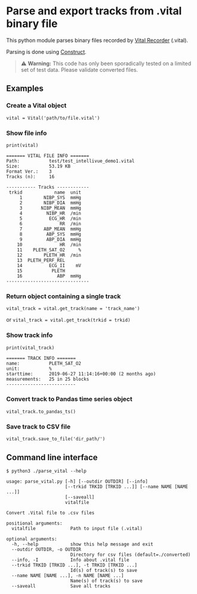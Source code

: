 # Parse and export tracks from .vital binary file

This python module parses binary files recorded by [Vital Recorder](https://vitaldb.net/vital-recorder) (.vital).

Parsing is done using [Construct](https://construct.readthedocs.io/en/latest/).

> ⚠️ **Warning:** This code has only been sporadically tested on a limited set of test data. Please validate converted files.

## Examples

### Create a Vital object
`vital = Vital('path/to/file.vital')` 

### Show file info
`print(vital)` 

```
======= VITAL FILE INFO =======
Path:           test/test_intellivue_demo1.vital
Size:           53.19 KB
Format Ver.:    3
Tracks (n):     16

----------- Tracks ------------
 trkid            name  unit
     1        NIBP_SYS  mmHg
     2        NIBP_DIA  mmHg
     3       NIBP_MEAN  mmHg
     4         NIBP_HR  /min
     5          ECG_HR  /min
     6              RR  /min
     7        ABP_MEAN  mmHg
     8         ABP_SYS  mmHg
     9         ABP_DIA  mmHg
    10              HR  /min
    11    PLETH_SAT_O2     %
    12        PLETH_HR  /min
    13  PLETH_PERF_REL      
    14          ECG_II    mV
    15           PLETH      
    16             ABP  mmHg
-------------------------------
```

### Return object containing a single track
`vital_track = vital.get_track(name = 'track_name')` 

or `vital_track = vital.get_track(trkid = trkid)` 

### Show track info
`print(vital_track)` 

```
======= TRACK INFO =======
name:           PLETH_SAT_O2
unit:           %
starttime:      2019-06-27 11:14:16+00:00 (2 months ago)
measurements:   25 in 25 blocks
--------------------------
```

### Convert track to Pandas time series object
`vital_track.to_pandas_ts()` 

### Save track to CSV file
`vital_track.save_to_file('dir_path/')` 

## Command line interface
`$ python3 ./parse_vital --help`

```
usage: parse_vital.py [-h] [--outdir OUTDIR] [--info]
                      [--trkid TRKID [TRKID ...]] [--name NAME [NAME ...]]
                      [--saveall]
                      vitalfile

Convert .Vital file to .csv files

positional arguments:
  vitalfile             Path to input file (.vital)

optional arguments:
  -h, --help            show this help message and exit
  --outdir OUTDIR, -o OUTDIR
                        Directory for csv files (default=./converted)
  --info, -I            Info about .vital file
  --trkid TRKID [TRKID ...], -t TRKID [TRKID ...]
                        Id(s) of track(s) to save
  --name NAME [NAME ...], -n NAME [NAME ...]
                        Name(s) of track(s) to save
  --saveall             Save all tracks
```
